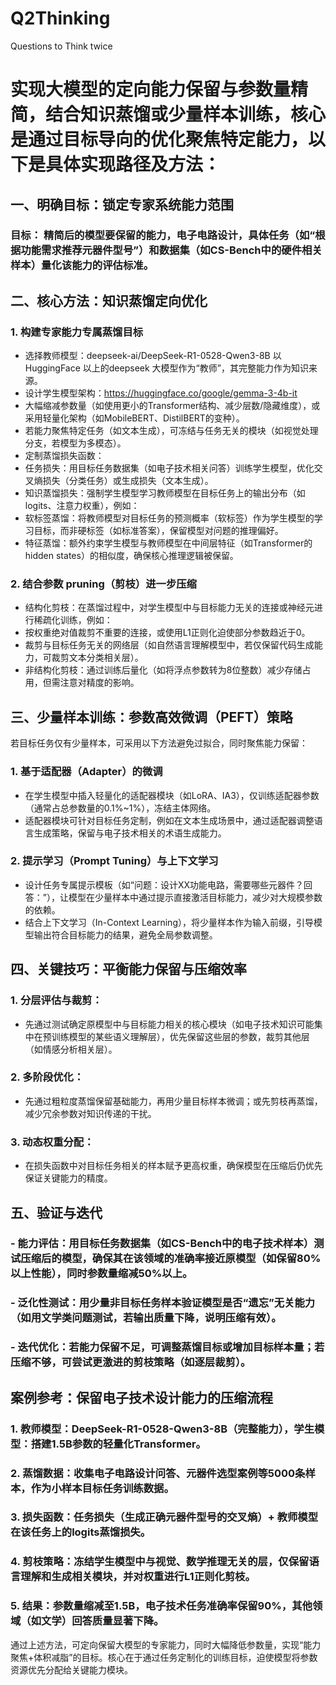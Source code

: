 # Q2Thinking
Questions to Think twice

# 实现大模型的定向能力保留与参数量精简，结合知识蒸馏或少量样本训练，核心是通过目标导向的优化聚焦特定能力，以下是具体实现路径及方法：
 
## 一、明确目标：锁定专家系统能力范围
 
### 目标： 精简后的模型要保留的能力，电子电路设计，具体任务（如“根据功能需求推荐元器件型号”）和数据集（如CS-Bench中的硬件相关样本）量化该能力的评估标准。
 
## 二、核心方法：知识蒸馏定向优化
 
### 1. 构建专家能力专属蒸馏目标
 
- 选择教师模型：deepseek-ai/DeepSeek-R1-0528-Qwen3-8B 以HuggingFace 以上的deepseek 大模型作为“教师”，其完整能力作为知识来源。
- 设计学生模型架构：https://huggingface.co/google/gemma-3-4b-it
- 大幅缩减参数量（如使用更小的Transformer结构、减少层数/隐藏维度），或采用轻量化架构（如MobileBERT、DistilBERT的变种）。
- 若能力聚焦特定任务（如文本生成），可冻结与任务无关的模块（如视觉处理分支，若模型为多模态）。
- 定制蒸馏损失函数：
- 任务损失：用目标任务数据集（如电子技术相关问答）训练学生模型，优化交叉熵损失（分类任务）或生成损失（文本生成）。
- 知识蒸馏损失：强制学生模型学习教师模型在目标任务上的输出分布（如logits、注意力权重），例如：
- 软标签蒸馏：将教师模型对目标任务的预测概率（软标签）作为学生模型的学习目标，而非硬标签（如标准答案），保留模型对问题的推理偏好。
- 特征蒸馏：额外约束学生模型与教师模型在中间层特征（如Transformer的hidden states）的相似度，确保核心推理逻辑被保留。
 
### 2. 结合参数 pruning（剪枝）进一步压缩
 
- 结构化剪枝：在蒸馏过程中，对学生模型中与目标能力无关的连接或神经元进行稀疏化训练，例如：
- 按权重绝对值裁剪不重要的连接，或使用L1正则化迫使部分参数趋近于0。
- 裁剪与目标任务无关的网络层（如自然语言理解模型中，若仅保留代码生成能力，可裁剪文本分类相关层）。
- 非结构化剪枝：通过训练后量化（如将浮点参数转为8位整数）减少存储占用，但需注意对精度的影响。
 
## 三、少量样本训练：参数高效微调（PEFT）策略
 
若目标任务仅有少量样本，可采用以下方法避免过拟合，同时聚焦能力保留：
 
### 1. 基于适配器（Adapter）的微调
 
- 在学生模型中插入轻量化的适配器模块（如LoRA、IA3），仅训练适配器参数（通常占总参数量的0.1%~1%），冻结主体网络。
- 适配器模块可针对目标任务定制，例如在文本生成场景中，通过适配器调整语言生成策略，保留与电子技术相关的术语生成能力。
 
### 2. 提示学习（Prompt Tuning）与上下文学习
 
- 设计任务专属提示模板（如“问题：设计XX功能电路，需要哪些元器件？回答：”），让模型在少量样本中通过提示直接激活目标能力，减少对大规模参数的依赖。
- 结合上下文学习（In-Context Learning），将少量样本作为输入前缀，引导模型输出符合目标能力的结果，避免全局参数调整。
 
## 四、关键技巧：平衡能力保留与压缩效率
 
### 1. 分层评估与裁剪：
- 先通过测试确定原模型中与目标能力相关的核心模块（如电子技术知识可能集中在预训练模型的某些语义理解层），优先保留这些层的参数，裁剪其他层（如情感分析相关层）。
### 2. 多阶段优化：
- 先通过粗粒度蒸馏保留基础能力，再用少量目标样本微调；或先剪枝再蒸馏，减少冗余参数对知识传递的干扰。
### 3. 动态权重分配：
- 在损失函数中对目标任务相关的样本赋予更高权重，确保模型在压缩后仍优先保证关键能力的精度。
 
## 五、验证与迭代
 
### - 能力评估：用目标任务数据集（如CS-Bench中的电子技术样本）测试压缩后的模型，确保其在该领域的准确率接近原模型（如保留80%以上性能），同时参数量缩减50%以上。
### - 泛化性测试：用少量非目标任务样本验证模型是否“遗忘”无关能力（如用文学类问题测试，若输出质量下降，说明压缩有效）。
### - 迭代优化：若能力保留不足，可调整蒸馏目标或增加目标样本量；若压缩不够，可尝试更激进的剪枝策略（如逐层裁剪）。
 
## 案例参考：保留电子技术设计能力的压缩流程
 
### 1. 教师模型：DeepSeek-R1-0528-Qwen3-8B（完整能力），学生模型：搭建1.5B参数的轻量化Transformer。
### 2. 蒸馏数据：收集电子电路设计问答、元器件选型案例等5000条样本，作为小样本目标任务训练数据。
### 3. 损失函数：任务损失（生成正确元器件型号的交叉熵）+ 教师模型在该任务上的logits蒸馏损失。
### 4. 剪枝策略：冻结学生模型中与视觉、数学推理无关的层，仅保留语言理解和生成相关模块，并对权重进行L1正则化剪枝。
### 5. 结果：参数量缩减至1.5B，电子技术任务准确率保留90%，其他领域（如文学）回答质量显著下降。
 
通过上述方法，可定向保留大模型的专家能力，同时大幅降低参数量，实现“能力聚焦+体积减脂”的目标。核心在于通过任务定制化的训练目标，迫使模型将参数资源优先分配给关键能力模块。
